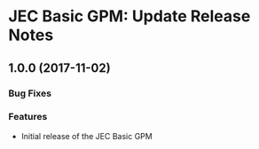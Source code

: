 # JEC Basic GPM: Update Release Notes

<a name="jec-basic-gpm-1.0.0"></a>
## **1.0.0** (2017-11-02)

### Bug Fixes

### Features

- Initial release of the JEC Basic GPM